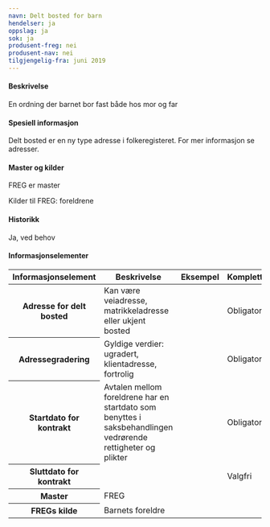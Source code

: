 ```yaml
---
navn: Delt bosted for barn
hendelser: ja
oppslag: ja
sok: ja
produsent-freg: nei
produsent-nav: nei
tilgjengelig-fra: juni 2019
---
```


#### Beskrivelse

En ordning der barnet bor fast både hos mor og far

#### Spesiell informasjon

Delt bosted er en ny type adresse i folkeregisteret. For mer informasjon se adresser. 

#### Master og kilder

FREG er master

Kilder til FREG: foreldrene

#### Historikk

Ja, ved behov

#### Informasjonselementer

<table class="table">
  <thead>
    <tr>
      <th>Informasjonselement</th>
      <th>Beskrivelse</th>
      <th>Eksempel</th>
      <th>Kompletthet</th>
      <th>Kvalitet</th>
    </tr>
  </thead>
  
  <tbody>
    <tr>
      <th scope="row">Adresse for delt bosted</th>
      <td>Kan være veiadresse, matrikkeladresse eller ukjent bosted</td>
      <td></td>
      <td>Obligatorisk</td>
      <td>Må analyseres</td>
    </tr>
    <tr>
      <th scope="row">Adressegradering</th>
      <td>Gyldige verdier: ugradert, klientadresse, fortrolig</td>
      <td></td>
      <td>Obligatorisk</td>
      <td></td>
    </tr>
    <tr>
      <th scope="row">Startdato for kontrakt</th>
      <td>Avtalen mellom foreldrene har en startdato som benyttes i saksbehandlingen vedrørende rettigheter og plikter</td>
      <td></td>
      <td>Obligatorisk</td>
      <td>Ikke analystert enda</td>
    </tr>
    <tr>
      <th scope="row">Sluttdato for kontrakt</th>
      <td></td>
      <td></td>
      <td>Valgfri</td>
      <td></td>
    </tr>
    <tr>
      <th scope="row">Master</th>
      <td>FREG</td>
      <td></td>
      <td></td>
      <td></td>
    </tr>
    <tr>
      <th scope="row">FREGs kilde</th>
      <td>Barnets foreldre</td>
      <td></td>
      <td></td>
      <td></td>
    </tr>
   </tbody>
</table>
